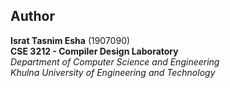 ## Author  

**Israt Tasnim Esha** (1907090)  
**CSE 3212 - Compiler Design Laboratory**  
*Department of Computer Science and Engineering*  
*Khulna University of Engineering and Technology*
